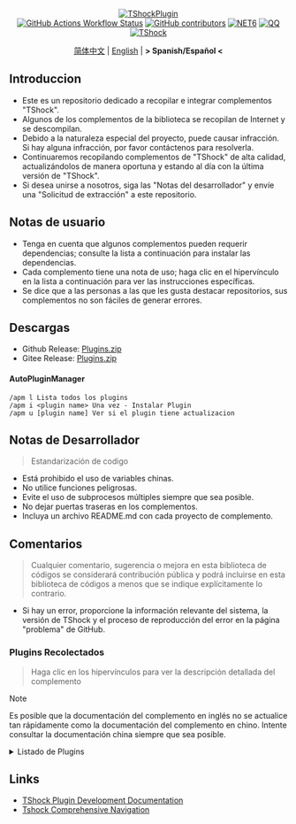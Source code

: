 <div align="center">
  
[![TShockPlugin](https://socialify.git.ci/UnrealMultiple/TShockPlugin/image?description=1&descriptionEditable=A%20TShock%20Chinese%20Plugin%20Collection%20Repository&forks=1&issues=1&language=1&logo=https%3A%2F%2Fgithub.com%2FUnrealMultiple%2FTShockPlugin%2Fblob%2Fmaster%2Ficon.png%3Fraw%3Dtrue&name=1&pattern=Circuit%20Board&pulls=1&stargazers=1&theme=Auto)](https://github.com/UnrealMultiple/TShockPlugin)  
[![GitHub Actions Workflow Status](https://img.shields.io/github/actions/workflow/status/UnrealMultiple/TShockPlugin/.github%2Fworkflows%2Fbuild.yml)](https://github.com/UnrealMultiple/TShockPlugin/actions)
[![GitHub contributors](https://img.shields.io/github/contributors/UnrealMultiple/TShockPlugin?style=flat)](https://github.com/UnrealMultiple/TShockPlugin/graphs/contributors)
[![NET6](https://img.shields.io/badge/Core-%20.NET_6-blue)](https://dotnet.microsoft.com/zh-cn/)
[![QQ](https://img.shields.io/badge/QQ-EB1923?logo=tencent-qq&logoColor=white)](https://qm.qq.com/cgi-bin/qm/qr?k=54tOesIU5g13yVBNFIuMBQ6AzjgE6f0m&jump_from=webapi&authKey=6jzafzJEqQGzq7b2mAHBw+Ws5uOdl83iIu7CvFmrfm/Xxbo2kNHKSNXJvDGYxhSW)
[![TShock](https://img.shields.io/badge/TShock5.2.0-2B579A.svg?&logo=TShock&logoColor=white)](https://github.com/Pryaxis/TShock)

[简体中文](README.md) | [English](README.en-US.md) | **&gt; Spanish/Español &lt;**

</div>

## Introduccion
- Este es un repositorio dedicado a recopilar e integrar complementos "TShock".
- Algunos de los complementos de la biblioteca se recopilan de Internet y se descompilan.
- Debido a la naturaleza especial del proyecto, puede causar infracción. Si hay alguna infracción, por favor contáctenos para resolverla.
- Continuaremos recopilando complementos de "TShock" de alta calidad, actualizándolos de manera oportuna y estando al día con la última versión de "TShock".
- Si desea unirse a nosotros, siga las "Notas del desarrollador" y envíe una "Solicitud de extracción" a este repositorio.


## Notas de usuario

- Tenga en cuenta que algunos complementos pueden requerir dependencias; consulte la lista a continuación para instalar las dependencias.
- Cada complemento tiene una nota de uso; haga clic en el hipervínculo en la lista a continuación para ver las instrucciones específicas.
- Se dice que a las personas a las que les gusta destacar repositorios, sus complementos no son fáciles de generar errores.

## Descargas

- Github Release: [Plugins.zip](https://github.com/UnrealMultiple/TShockPlugin/releases/download/V1.0.0.0/Plugins.zip)
- Gitee Release: [Plugins.zip](https://gitee.com/kksjsj/TShockPlugin/releases/download/V1.0.0.0/Plugins.zip)

#### AutoPluginManager
    /apm l Lista todos los plugins
    /apm i <plugin name> Una vez - Instalar Plugin
    /apm u [plugin name] Ver si el plugin tiene actualizacion

## Notas de Desarrollador

> Estandarización de codigo

- Está prohibido el uso de variables chinas.
- No utilice funciones peligrosas.
- Evite el uso de subprocesos múltiples siempre que sea posible.
- No dejar puertas traseras en los complementos.
- Incluya un archivo README.md con cada proyecto de complemento.

## Comentarios

> Cualquier comentario, sugerencia o mejora en esta biblioteca de códigos se considerará contribución pública y podrá incluirse en esta biblioteca de códigos a menos que se indique explícitamente lo contrario.

- Si hay un error, proporcione la información relevante del sistema, la versión de TShock y el proceso de reproducción del error en la página "problema" de GitHub.

### Plugins Recolectados

> Haga clic en los hipervínculos para ver la descripción detallada del complemento

> [!NOTE]
> Es posible que la documentación del complemento en inglés no se actualice tan rápidamente como la documentación del complemento en chino.
> Intente consultar la documentación china siempre que sea posible.

<Details>
<Summary>Listado de Plugins</Summary>

| Nombre del plugin | Disponible en Español | Descripcion del Plugin  | Dependencias |
| :-: | :-: | :-: | :-: |
| [AdditionalPylons](./src/AdditionalPylons/README.md) | No | Colocar más pilones | [LazyAPI](./src/LazyAPI/README.md) |
| [AnnouncementBoxPlus](./src/AnnouncementBoxPlus/README.md) | No | Mejora la funcionalidad de la caja de anuncios | [LazyAPI](./src/LazyAPI/README.md) |
| [AutoAirItem](./src/AutoAirItem/README.md) | No | Botes de basura automáticos | [LazyAPI](./src/LazyAPI/README.md) |
| [AutoBroadcast](./src/AutoBroadcast/README.md) | No | Transmisión automática | [LazyAPI](./src/LazyAPI/README.md) |
| [AutoClear](./src/AutoClear/README.md) | No | Limpieza automática inteligente | [LazyAPI](./src/LazyAPI/README.md) |
| [AutoFish](./src/AutoFish/README.md) | No | Pesca automática | [LazyAPI](./src/LazyAPI/README.md) |
| [AutoPluginManager](./src/AutoPluginManager/README.es-ES.md) | Si | Actualice los complementos automáticamente con una sola tecla |  |
| [AutoReset](./src/AutoReset/README.md) | No | Reinicio completamente automático | [LazyAPI](./src/LazyAPI/README.md) |
| [AutoStoreItems](./src/AutoStoreItems/README.md) | No | Almacenamiento automático | [LazyAPI](./src/LazyAPI/README.md) |
| [AutoTeam](./src/AutoTeam/README.md) | No | Formación automática de equipos | [LazyAPI](./src/LazyAPI/README.md) |
| [Back](./src/Back/README.md) | No | Regresar al punto de muerte | [LazyAPI](./src/LazyAPI/README.md) |
| [BagPing](./src/BagPing/README.md) | No | Marcar las bolsas de tesoro en el mapa |  |
| [BanNpc](./src/BanNpc/README.md) | No | Previene la generación de monstruos | [LazyAPI](./src/LazyAPI/README.md) |
| [BedSet](./src/BedSet/README.md) | No | Establecer y registrar puntos de resurrección | [LazyAPI](./src/LazyAPI/README.md) |
| [BetterWhitelist](./src/BetterWhitelist/README.md) | No | Plugin de lista blanca | [LazyAPI](./src/LazyAPI/README.md) |
| [BridgeBuilder](./src/BridgeBuilder/README.md) | No | Construcción rápida de puentes | [LazyAPI](./src/LazyAPI/README.md) |
| [BuildMaster](./src/BuildMaster/README.md) | No | Modo Maestro Constructor para el Mini Juego Red Bean | [MiniGamesAPI](./src/MiniGamesAPI/README.md) |
| [CaiBot](./src/CaiBot/README.md) | No | Plugin adaptador CaiBot |  |
| [CaiCustomEmojiCommand](./src/CaiCustomEmojiCommand/README.md) | No | Comando de emoji personalizado | [LazyAPI](./src/LazyAPI/README.md) |
| [CaiLib](./src/CaiLib/README.md) | No | Biblioteca de precarga de Cai | [SixLabors.ImageSharp]() |
| [CaiPacketDebug](./src/CaiPacketDebug/README.md) | No | Herramienta de depuración de paquetes Cai | [LazyAPI](./src/LazyAPI/README.md) [TrProtocol]() |
| [CaiRewardChest](./src/CaiRewardChest/README.md) | No | Convierte cofres generados naturalmente en cofres de recompensa que todos pueden reclamar una vez | [linq2db]() [LazyAPI](./src/LazyAPI/README.md) |
| [CGive](./src/CGive/README.md) | No | Comandos fuera de línea |  |
| [Challenger](./src/Challenger/README.md) | Si | Modo Challenger |  |
| [Chameleon](./src/Chameleon/README.md) | No | Inicia sesión antes de entrar al servidor | [LazyAPI](./src/LazyAPI/README.md) |
| [ChattyBridge](./src/ChattyBridge/README.md) | No | Usado para el chat entre servidores | [LazyAPI](./src/LazyAPI/README.md) |
| [ChestRestore](./src/ChestRestore/README.md) | No | Objetos infinitos en servidores de recursos |  |
| [Chireiden.TShock.Omni](https://github.com/sgkoishi/yaaiomni/blob/master/README.md) | No | Otro plugin misceláneo para TShock - la parte central |  |
| [Chireiden.TShock.Omni.Misc](https://github.com/sgkoishi/yaaiomni/blob/master/README.md) | No | Otro plugin misceláneo para TShock - la parte miscelánea | [Chireiden.TShock.Omni](https://github.com/sgkoishi/yaaiomni/blob/master/README.md) |
| [CNPCShop](./src/CNPCShop/README.md) | No | Tienda personalizada de NPC |  |
| [ConsoleSql](./src/ConsoleSql/README.md) | No | Ejecutar sentencias SQL en la consola |  |
| [ConvertWorld](./src/ConvertWorld/README.md) | No | Convertir objetos del mundo al derrotar monstruos |  |
| [CreateSpawn](./src/CreateSpawn/README.md) | No | Generación de puntos de aparición | [LazyAPI](./src/LazyAPI/README.md) |
| [CriticalHit](./src/CriticalHit/README.md) | No | Indicación de golpe crítico |  |
| [Crossplay](https://github.com/UnrealMultiple/Crossplay/blob/main/README.md) | No | Permite el juego multiplataforma |  |
| [CustomMonster](./src/CustomMonster/README.md) | No | Personalizar, modificar y generar monstruos y jefes  |  |
| [DamageRuleLoot](./src/DamageRuleLoot/README.md) | No | Determinar la bolsa de tesoro caída basada en la relación de daño y transferir el cálculo de daño |  |
| [DamageStatistic](./src/DamageStatistic/README.md) | No | Mostrar el daño causado por cada jugador después de cada pelea de jefe |  |
| [DataSync](./src/DataSync/README.md) | No | Sincronización de progreso |  |
| [DeathDrop](./src/DeathDrop/README.md) | No | Botín aleatorio y personalizado al morir un monstruo |  |
| [DisableMonsLoot](./src/DisableMonsLoot/README.md) | No | Prohibir el botín de monstruos |  |
| [DonotFuck](./src/DonotFuck/README.md) | No | Prevenir groserías | [LazyAPI](./src/LazyAPI/README.md) |
| [DTEntryBlock](./src/DTEntryBlock/README.md) | No | Prevenir la entrada a mazmorras o templos |  |
| [DumpTerrariaID](./src/DumpTerrariaID/README.md) | No | Volcar las ID de Terraria |  |
| [DwTP](./src/DwTP/README.md) | No | Teletransportación por posicionamiento |  |
| [Economics.Deal](./src/Economics.Deal/README.md) | No | Plugin de comercio | [EconomicsAPI](./src/EconomicsAPI/README.md) |
| [Economics.NPC](./src/Economics.NPC/README.md) | No | Recompensas personalizadas de monstruos | [EconomicsAPI](./src/EconomicsAPI/README.md) |
| [Economics.Projectile](./src/Economics.Projectile/README.md) | No | Proyectiles personalizados | [EconomicsAPI](./src/EconomicsAPI/README.md) [Economics.RPG](./src/Economics.RPG/README.md) |
| [Economics.Regain](./src/Economics.Regain/README.md) | No | Reciclaje de objetos | [EconomicsAPI](./src/EconomicsAPI/README.md) |
| [Economics.RPG](./src/Economics.RPG/README.md) | No | Plugin RPG | [EconomicsAPI](./src/EconomicsAPI/README.md) |
| [Economics.Shop](./src/Economics.Shop/README.md) | No | Plugin de tienda | [EconomicsAPI](./src/EconomicsAPI/README.md) [Economics.RPG](./src/Economics.RPG/README.md) |
| [Economics.Skill](./src/Economics.Skill/README.md) | No | Plugin de habilidades | [EconomicsAPI](./src/EconomicsAPI/README.md) [Jint]() [Economics.RPG](./src/Economics.RPG/README.md) |
| [Economics.Task](./src/Economics.Task/README.md) | No | Plugin de tareas | [EconomicsAPI](./src/EconomicsAPI/README.md) [Economics.RPG](./src/Economics.RPG/README.md) |
| [Economics.WeaponPlus](./src/Economics.WeaponPlus/README.md) | No | Mejora de armas | [EconomicsAPI](./src/EconomicsAPI/README.md) |
| [EconomicsAPI](./src/EconomicsAPI/README.md) | No | Plugin económico |  |
| [EndureBoost](./src/EndureBoost/README.md) | No | Otorga un buff específico cuando el jugador tiene una cantidad determinada de objetos |  |
| [EssentialsPlus](./src/EssentialsPlus/README.es-ES.md) | Si | Comandos de gestión adicionales |  |
| [Ezperm](./src/Ezperm/README.md) | No | Cambio por lotes de permisos |  |
| [FishShop](https://github.com/UnrealMultiple/TShockFishShop/blob/master/README.md) | No | Tienda de peces |  |
| [GenerateMap](./src/GenerateMap/README.md) | No | Generar imágenes de mapas | [CaiLib](./src/CaiLib/README.md) |
| [GolfRewards](./src/GolfRewards/README.md) | No | Recompensas de golf |  |
| [GoodNight](./src/GoodNight/README.md) | No | Toque de queda |  |
| [HardPlayerDrop](./src/HardPlayerDrop/README.md) | No | Los jugadores en modo Hardcore sueltan corazones de vida al morir |  |
| [HelpPlus](./src/HelpPlus/README.md) | No | Corrige y mejora el comando de ayuda |  |
| [History](./src/History/README.md) | No | Registra un historial en formato de tabla |  |
| [HouseRegion](./src/HouseRegion/README.md) | No | Plugin de reclamación de tierras |  |
| [Invincibility](./src/Invincibility/README.md) | No | Invencibilidad limitada en el tiempo |  |
| [ItemBox](./src/ItemBox/README.md) | No | Inventario fuera de línea |  |
| [ItemDecoration](./src/ItemDecoration/README.es-ES.md) | No | Muestra mensajes flotantes para los ítems en las manos | [LazyAPI](./src/LazyAPI/README.md) |
| [ItemPreserver](./src/ItemPreserver/README.md) | No | Conserva ítems específicos de la consumición |  |
| [JourneyUnlock](./src/JourneyUnlock/README.md) | No | Desbloquea ítems del modo Journey |  |
| [Lagrange.XocMat.Adapter](./src/Lagrange.XocMat.Adapter/README.md) | No | Plugin adaptador para el bot Lagrange.XocMat | [SixLabors.ImageSharp]() |
| [LazyAPI](./src/LazyAPI/README.md) | No | Biblioteca base para plugins | [linq2db]() |
| [LifemaxExtra](./src/LifemaxExtra/README.md) | No | Comer más frutas/cristales de vida | [LazyAPI](./src/LazyAPI/README.md) |
| [ListPlugins](./src/ListPlugins/README.md) | No | Lista los plugins instalados |  |
| [MapTp](./src/MapTp/README.md) | No | Teletransportarse con doble clic en el mapa |  |
| [MiniGamesAPI](./src/MiniGamesAPI/README.md) | No | API para el mini-juego de pasta de frijol |  |
| [ModifyWeapons](./src/ModifyWeapons/README.md) | No | Deje que los jugadores realicen dos Sprint | [LazyAPI](./src/LazyAPI/README.md) |
| [MonsterRegen](./src/MonsterRegen/README.md) | No | Regeneración de progreso de monstruos |  |
| [MusicPlayer](./src/MusicPlayer/README.md) | No | Reproductor de música simple |  |
| [Noagent](./src/Noagent/README.md) | No | Prohíbe que las IPs de proxy ingresen al servidor |  |
| [NormalDropsBags](./src/NormalDropsBags/README.md) | No | Suelta bolsas de tesoros en dificultad normal |  |
| [OnlineGiftPackage](./src/OnlineGiftPackage/README.md) | No | Paquete de regalos en línea |  |
| [PacketsStop](./src/PacketsStop/README.md) | No | Interceptación de paquetes |  |
| [PermaBuff](./src/PermaBuff/README.md) | No | Buff permanente |  |
| [PerPlayerLoot](./src/PerPlayerLoot/README.md) | No | Cofre separado para el botín del jugador |  |
| [PersonalPermission](./src/PersonalPermission/README.md) | No | Establece permisos individualmente para los jugadores |  |
| [Platform](./src/Platform/README.md) | No | Determina el dispositivo del jugador |  |
| [PlayerManager](https://github.com/UnrealMultiple/TShockPlayerManager/blob/master/README.md) | No | Administrador de jugadores de Hufang |  |
| [PlayerSpeed](./src/PlayerSpeed/README.md) | No | Interceptación de paquetes | [LazyAPI](./src/LazyAPI/README.md) |
| [ProgressBag](./src/ProgressBag/README.md) | No | Paquete de progreso |  |
| [ProgressControls](./src/ProgressControls/README.md) | No | Planificador (Automatiza el control del servidor) |  |
| [ProgressRestrict](./src/ProgressRestrict/README.md) | No | Detección de super progreso | [DataSync](./src/DataSync/README.md) |
| [ProxyProtocolSocket](./src/ProxyProtocolSocket/README.md) | No | Acepta conexiones de protocolo proxy |  |
| [PvPer](./src/PvPer/README.md) | No | Sistema de duelos |  |
| [RainbowChat](./src/RainbowChat/README.md) | No | Colores aleatorios en el chat |  |
| [RandomBroadcast](./src/RandomBroadcast/README.md) | No | Transmisión aleatoria |  |
| [RandRespawn](./src/RandRespawn/README.md) | No | Punto de aparición aleatorio |  |
| [RealTime](./src/RealTime/README.md) | No | Sincroniza la hora del servidor con la hora real |  |
| [RebirthCoin](./src/RebirthCoin/README.md) | No | Consume ítems designados para revivir al jugador |  |
| [RecipesBrowser](./src/RecipesBrowser/README.md) | No | Mesa de trabajo |  |
| [ReFishTask](./src/ReFishTask/README.md) | No | Refresca automáticamente las tareas del pescador |  |
| [RegionView](./src/RegionView/README.md) | No | Muestra los límites de las áreas |  |
| [Respawn](./src/Respawn/README.md) | No | Reaparece en el lugar de la muerte |  |
| [RestInventory](./src/RestInventory/README.md) | No | Proporciona una interfaz de consulta REST para la mochila |  |
| [RolesModifying](./src/RolesModifying/README.md) | No | Modificar mochila del jugador |  |
| [Sandstorm](./src/Sandstorm/README.md) | No | Alterna la tormenta de arena |  |
| [ServerTools](./src/ServerTools/README.md) | No | Herramientas de administración del servidor |  |
| [SessionSentinel](./src/SessionSentinel/README.md) | No | Maneja jugadores que no envían paquetes de datos por mucho tiempo |  |
| [ShortCommand](./src/ShortCommand/README.md) | No | Comando corto |  |
| [ShowArmors](./src/ShowArmors/README.md) | No | Muestra la barra de equipo |  |
| [SignInSign](./src/SignInSign/README.md) | No | Plugin de inicio de sesión con cartel |  |
| [SimultaneousUseFix](./src/SimultaneousUseFix/README.md) | No | Resuelve problemas como el martillo doble atascado y la metralleta de estrellas | [Chireiden.TShock.Omni](https://github.com/sgkoishi/yaaiomni/blob/master/README.md) |
| [SmartRegions](./src/SmartRegions/README.md) | No | Regiones inteligentes |  |
| [SpawnInfra](./src/SpawnInfra/README.md) | No | Genera infraestructura básica |  |
| [SpclPerm](./src/SpclPerm/README.md) | No | Privilegios del propietario del servidor |  |
| [StatusTextManager](./src/StatusTextManager/README.md) | No | Plugin para gestionar el texto de estado en PC |  |
| [SurfaceBlock](./src/SurfaceBlock/README.md) | No | Prohibir proyectiles en la superficie  | [LazyAPI](./src/LazyAPI/README.md) |
| [SwitchCommands](./src/SwitchCommands/README.md) | No | Ejecuta comandos en regiones |  |
| [TeleportRequest](./src/TeleportRequest/README.md) | No | Solicitud de teletransporte |  |
| [TimeRate](./src/TimeRate/README.md) | No | Modifica la aceleración del tiempo usando comandos, y soporta el sueño de los jugadores para activar eventos |  |
| [TimerKeeper](./src/TimerKeeper/README.md) | No | Guarda el estado del temporizador |  |
| [TownNPCHomes](./src/TownNPCHomes/README.md) | No | Casa rápida de NPC |  |
| [TShockConfigMultiLang](./src/TShockConfigMultiLang/README.md) | No | Localización del idioma de configuración de TShock | [LazyAPI](./src/LazyAPI/README.md) |
| [UnseenInventory](./src/UnseenInventory/README.md) | No | Permite que el servidor genere ítems "inobtenibles" |  |
| [VeinMiner](./src/VeinMiner/README.md) | No | Minado en cadena |  |
| [VotePlus](./src/VotePlus/README.md) | No | Votación multifuncional |  |
| [WeaponPlus](./src/WeaponPlusCostCoin/README.md) | No | Versión de monedas para mejorar armas |  |
| [WikiLangPackLoader](./src/WikiLangPackLoader/README.md) | No | 为服务器加载 Wiki 语言包 |  |
| [WorldModify](https://github.com/UnrealMultiple/TShockWorldModify/blob/master/README.md) | No | Editor del mundo, permite modificar la mayoría de los parámetros del mundo |  |
| [ZHIPlayerManager](./src/ZHIPlayerManager/README.md) | No | Plugin de gestión de jugadores de Zhi |  |

</Details>

## Links

- [TShock Plugin Development Documentation](https://github.com/ACaiCat/TShockPluginDocument)
- [Tshock Comprehensive Navigation](https://github.com/UnrealMultiple/Tshock-nav)
